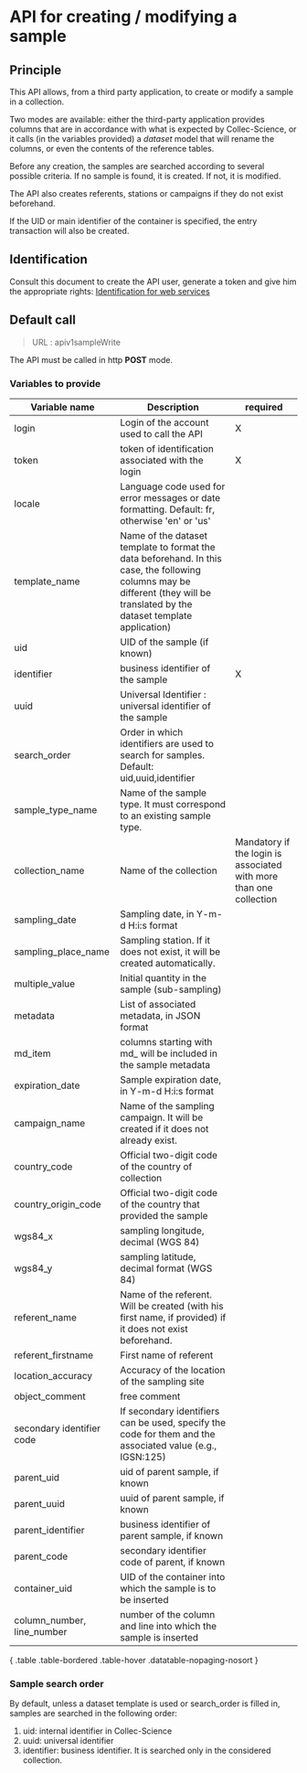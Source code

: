 # API for creating / modifying a sample

## Principle

This API allows, from a third party application, to create or modify a sample in a collection.

Two modes are available: either the third-party application provides columns that are in accordance with what is expected by Collec-Science, or it calls (in the variables provided) a _dataset_ model that will rename the columns, or even the contents of the reference tables.

Before any creation, the samples are searched according to several possible criteria. If no sample is found, it is created. If not, it is modified.

The API also creates referents, stations or campaigns if they do not exist beforehand.

If the UID or main identifier of the container is specified, the entry transaction will also be created.

## Identification

Consult this document to create the API user, generate a token and give him the appropriate rights: [Identification for web services](swidentification_en)

## Default call

> URL : apiv1sampleWrite

The API must be called in http **POST** mode.

### Variables to provide

| Variable name              | Description                                                                                                                                                                    | required                                                           |
| -------------------------- | ------------------------------------------------------------------------------------------------------------------------------------------------------------------------------ | ------------------------------------------------------------------ |
| login                      | Login of the account used to call the API                                                                                                                                      | X                                                                  |
| token                      | token of identification associated with the login                                                                                                                              | X                                                                  |
| locale                     | Language code used for error messages or date formatting. Default: fr, otherwise 'en' or 'us'                                                                                  |                                                                    |
| template_name              | Name of the dataset template to format the data beforehand. In this case, the following columns may be different (they will be translated by the dataset template application) |                                                                    |
| uid                        | UID of the sample (if known)                                                                                                                                                   |                                                                    |
| identifier                 | business identifier of the sample                                                                                                                                              | X                                                                  |
| uuid                       | Universal Identifier : universal identifier of the sample                                                                                                                      |                                                                    |
| search_order               | Order in which identifiers are used to search for samples. Default: uid,uuid,identifier                                                                                        |                                                                    |
| sample_type_name           | Name of the sample type. It must correspond to an existing sample type.                                                                                                        |                                                                    |
| collection_name            | Name of the collection                                                                                                                                                         | Mandatory if the login is associated with more than one collection |
| sampling_date              | Sampling date, in Y-m-d H:i:s format                                                                                                                                           |                                                                    |
| sampling_place_name        | Sampling station. If it does not exist, it will be created automatically.                                                                                                      |                                                                    |
| multiple_value             | Initial quantity in the sample (sub-sampling)                                                                                                                                  |                                                                    |
| metadata                   | List of associated metadata, in JSON format                                                                                                                                    |                                                                    |
| md_item                    | columns starting with md\_ will be included in the sample metadata                                                                                                             |                                                                    |
| expiration_date            | Sample expiration date, in Y-m-d H:i:s format                                                                                                                                  |                                                                    |
| campaign_name              | Name of the sampling campaign. It will be created if it does not already exist.                                                                                                |                                                                    |
| country_code               | Official two-digit code of the country of collection                                                                                                                           |                                                                    |
| country_origin_code        | Official two-digit code of the country that provided the sample                                                                                                                |                                                                    |
| wgs84_x                    | sampling longitude, decimal (WGS 84)                                                                                                                                           |                                                                    |
| wgs84_y                    | sampling latitude, decimal format (WGS 84)                                                                                                                                     |                                                                    |
| referent_name              | Name of the referent. Will be created (with his first name, if provided) if it does not exist beforehand.                                                                      |                                                                    |
| referent_firstname         | First name of referent                                                                                                                                                         |                                                                    |
| location_accuracy          | Accuracy of the location of the sampling site                                                                                                                                  |                                                                    |
| object_comment             | free comment                                                                                                                                                                   |                                                                    |
| secondary identifier code  | If secondary identifiers can be used, specify the code for them and the associated value (e.g., IGSN:125)                                                                      |                                                                    |
| parent_uid                 | uid of parent sample, if known                                                                                                                                                 |                                                                    |
| parent_uuid                | uuid of parent sample, if known                                                                                                                                                |                                                                    |
| parent_identifier          | business identifier of parent sample, if known                                                                                                                                 |                                                                    |
| parent_code                | secondary identifier code of parent, if known                                                                                                                                  |                                                                    |
| container_uid              | UID of the container into which the sample is to be inserted                                                                                                                   |                                                                    |
| column_number, line_number | number of the column and line into which the sample is inserted                                                                                                                |                                                                    |

{ .table .table-bordered .table-hover .datatable-nopaging-nosort }

### Sample search order

By default, unless a dataset template is used or search_order is filled in, samples are searched in the following order:

1.  uid: internal identifier in Collec-Science
2.  uuid: universal identifier
3.  identifier: business identifier. It is searched only in the considered collection.
